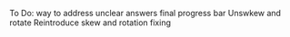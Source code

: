 

To Do:
way to address unclear answers
final progress bar
Unswkew and rotate
Reintroduce skew and rotation fixing 




